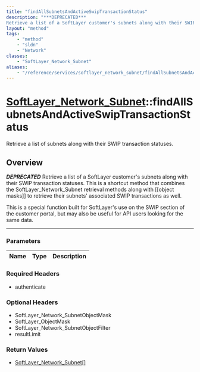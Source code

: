 ```yaml
---
title: "findAllSubnetsAndActiveSwipTransactionStatus"
description: "***DEPRECATED***
Retrieve a list of a SoftLayer customer's subnets along with their SWIP transaction statuses. This is a... "
layout: "method"
tags:
    - "method"
    - "sldn"
    - "Network"
classes:
    - "SoftLayer_Network_Subnet"
aliases:
    - "/reference/services/softlayer_network_subnet/findAllSubnetsAndActiveSwipTransactionStatus"
---
```

# [SoftLayer_Network_Subnet](/reference/services/SoftLayer_Network_Subnet)::findAllSubnetsAndActiveSwipTransactionStatus

Retrieve a list of subnets along with their SWIP transaction statuses.


## Overview 

***DEPRECATED***
Retrieve a list of a SoftLayer customer's subnets along with their SWIP transaction statuses. This is a shortcut method that combines the SoftLayer_Network_Subnet retrieval methods along with [[object masks]] to retrieve their subnets' associated SWIP transactions as well. 

This is a special function built for SoftLayer's use on the SWIP section of the customer portal, but may also be useful for API users looking for the same data. 

-----

### Parameters 
|Name | Type | Description |
| --- | --- | --- |


### Required Headers
* authenticate


### Optional Headers
* SoftLayer_Network_SubnetObjectMask
* SoftLayer_ObjectMask
* SoftLayer_Network_SubnetObjectFilter
* resultLimit

### Return Values
* <a href='/reference/datatypes/SoftLayer_Network_Subnet'>SoftLayer_Network_Subnet[] </a>




